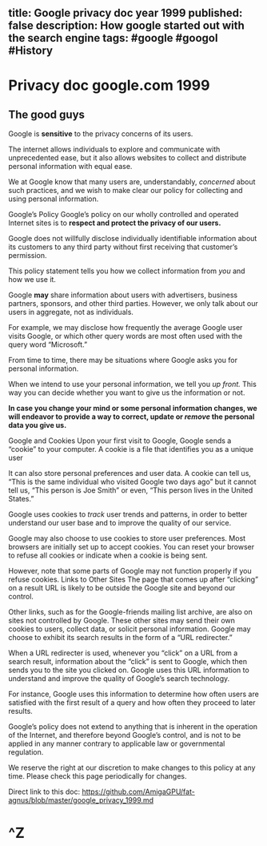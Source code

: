 title: Google privacy doc year 1999 
published: false
description: How google started out with the search engine
tags: #google #googol #History
--

Privacy doc google.com 1999
==

## The good guys

Google is **sensitive** to the privacy concerns of its users.

The internet allows individuals to explore and communicate with unprecedented ease, but it also allows websites to collect and distribute personal information with equal ease.

We at Google know that many users are, understandably, _concerned_ about such practices, and we wish to make clear our policy for collecting and using personal information.

Google’s Policy Google’s policy on our wholly controlled and operated Internet sites is to **respect and protect the privacy of our users.** 

Google does not willfully disclose individually identifiable information about its customers to any third party without first receiving that customer’s permission. 

This policy statement tells you how we collect information from _you_ and how we use it.

Google **may** share information about users with advertisers, business partners, sponsors, and other third parties. However, we only talk about our users in aggregate, not as 
individuals.

For example, we may disclose how frequently the average Google user visits Google, or which other query words are most often used with the query word “Microsoft.”

From time to time, there may be situations where Google asks you for personal information.

When we intend to use your personal information, we tell you _up front._ This way you can decide whether you want to give us 
the information or not.

**In case you change your mind or some personal information changes, we will endeavor to provide a way to correct, update or _remove_ the personal data you give us.**

Google and Cookies Upon your first visit to Google, Google sends a “cookie” to your computer. A cookie is a file that identifies 
you as a unique user

It can also store personal preferences and user data. A cookie can tell us, “This is the same individual who visited Google two days ago” but it cannot tell us, “This person is Joe Smith” or even, “This person lives in the 
United States.”

Google uses cookies to _track_ user trends and patterns, in order to better understand our user base and to improve the quality of our service.

Google may also choose to use cookies to store user preferences. Most browsers are initially set up to accept cookies. You can reset your browser to refuse all cookies or indicate when a cookie is being sent.

However, note that some parts of Google may not function properly if you refuse cookies. Links to Other Sites The page that comes up after “clicking” on a result URL is likely to be outside the Google site and beyond our control.

Other links, such as for the Google-friends mailing list archive, are also on sites not controlled by Google. These other sites may send their own cookies to users, collect data, or solicit personal information. Google may choose to exhibit its search results in the form of a “URL redirecter.”

When a URL redirecter is used, whenever you “click” on a URL from a search result, information about the “click” is sent to Google, which then sends you to the site you clicked on. Google uses this URL information to understand and improve the quality of Google’s search technology.

For instance, Google uses this information to determine how often users are satisfied with the first result of a query and how often they proceed to later results.

Google’s policy does not extend to anything that is inherent in the operation of the Internet, and therefore beyond Google’s control, and is not to be applied in any manner contrary to applicable law or governmental regulation.

We reserve the right at our discretion to make changes to this policy at any time. Please check this page periodically for changes.

Direct link to this doc: <https://github.com/AmigaGPU/fat-agnus/blob/master/google_privacy_1999.md>

^Z
==
